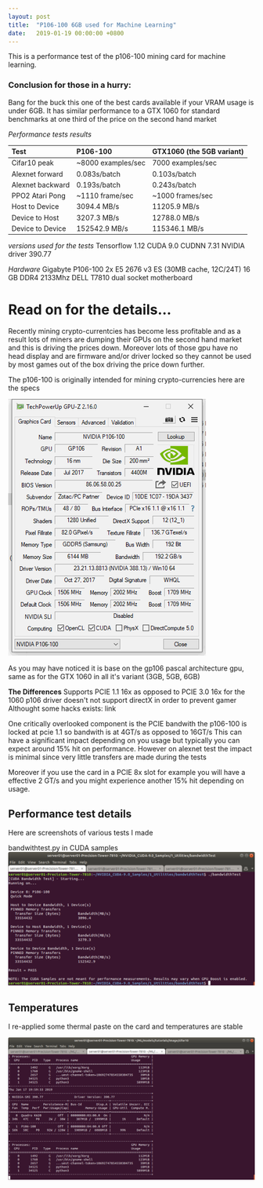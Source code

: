 ```yaml
---
layout: post
title:  "P106-100 6GB used for Machine Learning"
date:   2019-01-19 00:00:00 +0800
---
```


This is a performance test of the p106-100 mining card for machine learning.

### Conclusion for those in a hurry:
Bang for the buck this one of the best cards available if your VRAM usage is under 6GB. It has similar performance to a GTX 1060 for standard benchmarks at one third of the price on the second hand market

_Performance tests results_

| Test        	   | P106-100           | GTX1060 (the 5GB variant) |
|:-----------------|:-------------------|:--------------------------|
| Cifar10 peak     | ~8000 examples/sec | 7000 examples/sec         |
| Alexnet forward  | 0.083s/batch	    | 0.103s/batch              |
| Alexnet backward | 0.193s/batch       | 0.243s/batch              |
| PPO2 Atari Pong  | ~1110 frame/sec    | ~1000 frames/sec          |
| Host to Device   | 3094.4 MB/s        | 11205.9 MB/s              |  
| Device to Host   | 3207.3 MB/s        | 12788.0 MB/s              |
| Device to Device | 152542.9 MB/s      | 115346.1 MB/s             |           


_versions used for the tests_
Tensorflow 1.12
CUDA 9.0
CUDNN 7.31
NVIDIA driver 390.77

_Hardware_
Gigabyte P106-100
2x E5 2676 v3 ES (30MB cache, 12C/24T)
16 GB DDR4 2133Mhz
DELL T7810 dual socket motherboard

# Read on for the details...

Recently mining crypto-currentcies has become less profitable and as a result lots of miners are dumping their GPUs on the second hand market and this is driving the prices down. Moreover lots of those gpu have no head display and are firmware and/or driver locked so they cannot be used by most games out of the box driving the price down further.

The p106-100 is originally intended for mining crypto-currencies here are the specs

![gpu-z](/assets/p106/p106_gpuz.gif)

As you may have noticed it is base on the gp106 pascal architecture gpu, same as for the GTX 1060 in all it's variant (3GB, 5GB, 6GB)


**The Differences**
Supports PCIE 1.1 16x as opposed to PCIE 3.0 16x for the 1060
p106 driver doesn't not support directX in order to prevent gamer
Althought some hacks exists: link


One critically overlooked component is the PCIE bandwith
the p106-100 is locked at pcie 1.1 so bandwith is at 4GT/s as opposed to 16GT/s
This can have a significant impact depending on you usage but typically you can expect around 15% hit on performance.
However on alexnet test the impact is minimal since very little transfers are made during the tests

Moreover if you use the card in a PCIE 8x slot for example you will have a effective 2 GT/s and you might experience another 15% hit depending on usage.

## Performance test details
Here are screenshots of various tests I made


bandwithtest.py in CUDA samples
![bandwidth](/assets/p106/bandwith_test.png)


## Temperatures
I re-applied some thermal paste on the card and temperatures are stable

![nvidia-smi](/assets/p106/nvidia_smi.png)

